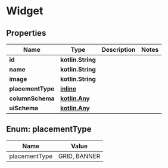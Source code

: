 
# Widget

## Properties
Name | Type | Description | Notes
------------ | ------------- | ------------- | -------------
**id** | **kotlin.String** |  | 
**name** | **kotlin.String** |  | 
**image** | **kotlin.String** |  | 
**placementType** | [**inline**](#PlacementType) |  | 
**columnSchema** | [**kotlin.Any**](.md) |  | 
**uiSchema** | [**kotlin.Any**](.md) |  | 


<a id="PlacementType"></a>
## Enum: placementType
Name | Value
---- | -----
placementType | GRID, BANNER



